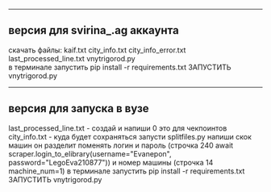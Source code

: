 ---------------------------------------
версия для svirina_.ag аккаунта
---------------------------------------
скачать файлы: kaif.txt  city_info.txt  city_info_error.txt last_processed_line.txt  vnytrigorod.py  
в терминале запустить pip install -r requirements.txt
ЗАПУСТИТЬ vnytrigorod.py 






---------------------------------------
версия для запуска в вузе
---------------------------------------
last_processed_line.txt - создай и напиши 0   это для чекпоинтов
city_info.txt  - куда будет сохраняться
запусти splitfiles.py напиши скок машин он разделит
поменять логин и пароль (строчка 240   await scraper.login_to_elibrary(username="Evanepon", password="LegoEva210877")) и номер машины (строчка 14 machine_num=1)
в терминале запустить pip install -r requirements.txt
ЗАПУСТИТЬ vnytrigorod.py 
